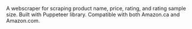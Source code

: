 A webscraper for scraping product name, price, rating, and rating sample size. Built with Puppeteer library.
Compatible with both Amazon.ca and Amazon.com.
